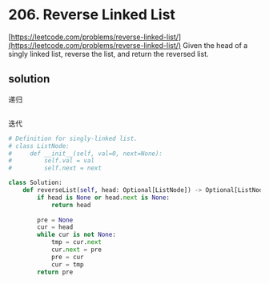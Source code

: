 # 206. Reverse Linked List
[https://leetcode.com/problems/reverse-linked-list/](https://leetcode.com/problems/reverse-linked-list/)
Given the head of a singly linked list, reverse the list, and return the reversed list.

## solution
递归
```python

```

迭代
```python
# Definition for singly-linked list.
# class ListNode:
#     def __init__(self, val=0, next=None):
#         self.val = val
#         self.next = next

class Solution:
    def reverseList(self, head: Optional[ListNode]) -> Optional[ListNode]:
        if head is None or head.next is None:
            return head
        
        pre = None
        cur = head
        while cur is not None:
            tmp = cur.next
            cur.next = pre
            pre = cur
            cur = tmp
        return pre
```
